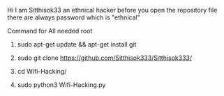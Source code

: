 Hi I am Sitthisok33 an ethnical hacker before you open the repository file there are always password which is "ethnical"


 Command for All needed root



1) sudo apt-get update && apt-get install git

3) sudo git clone https://github.com/Sitthisok333/Sitthisok333/

5) cd Wifi-Hacking/

7) sudo python3 Wifi-Hacking.py

